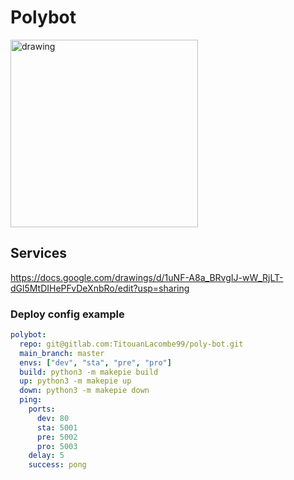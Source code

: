 # Polybot

<img src="https://raw.githubusercontent.com/titouanlacombe/polybot_api/master/src/api/static/api/polybot.png" alt="drawing" width="300"/>

## Services

https://docs.google.com/drawings/d/1uNF-A8a_BRvgIJ-wW_RjLT-dGl5MtDIHePFvDeXnbRo/edit?usp=sharing

### Deploy config example

```yaml
polybot:
  repo: git@gitlab.com:TitouanLacombe99/poly-bot.git
  main_branch: master
  envs: ["dev", "sta", "pre", "pro"]
  build: python3 -m makepie build
  up: python3 -m makepie up
  down: python3 -m makepie down
  ping:
    ports:
      dev: 80
      sta: 5001
      pre: 5002
      pro: 5003
    delay: 5
    success: pong
```

